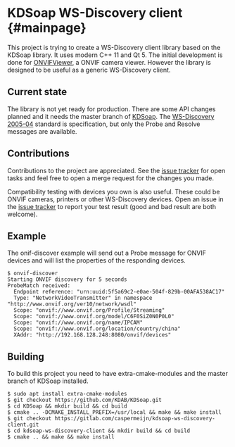 <!--
Copyright (C) 2019-2020 Casper Meijn <casper@meijn.net>

SPDX-License-Identifier: GPL-3.0-or-later
-->

# KDSoap WS-Discovery client                {#mainpage}

This project is trying to create a WS-Discovery client library based on the KDSoap
library. It uses modern C++ 11 and Qt 5. The initial development is done for
[ONVIFViewer](https://gitlab.com/caspermeijn/onvifviewer), a ONVIF camera viewer.
However the library is designed to be useful as a generic WS-Discovery client.

## Current state

The library is not yet ready for production. There are some API changes planned and it needs the master branch of [KDSoap](https://github.com/KDAB/KDSoap). The [WS-Discovery 2005-04](http://schemas.xmlsoap.org/ws/2005/04/discovery/) standard is specification, but only the Probe and Resolve messages are available.

## Contributions

Contributions to the project are appreciated. See the
[issue tracker](https://gitlab.com/caspermeijn/kdsoap-ws-discovery-client/issues)
for open tasks and feel free to open a merge request for the changes you made.

Compatibility testing with devices you own is also useful. These could be ONVIF
cameras, printers or other WS-Discovery devices. Open an issue in the
[issue tracker](https://gitlab.com/caspermeijn/kdsoap-ws-discovery-client/issues)
to report your test result (good and bad result are both welcome).

## Example

The onif-discover example will send out a Probe message for ONVIF devices and will list the properties of the responding devices.

``` 
$ onvif-discover
Starting ONVIF discovery for 5 seconds
ProbeMatch received:
  Endpoint reference: "urn:uuid:5f5a69c2-e0ae-504f-829b-00AFA538AC17"
  Type: "NetworkVideoTransmitter" in namespace "http://www.onvif.org/ver10/network/wsdl"
  Scope: "onvif://www.onvif.org/Profile/Streaming"
  Scope: "onvif://www.onvif.org/model/C6F0SiZ0N0P0L0"
  Scope: "onvif://www.onvif.org/name/IPCAM"
  Scope: "onvif://www.onvif.org/location/country/china"
  XAddr: "http://192.168.128.248:8080/onvif/devices"
```

## Building

To build this project you need to have extra-cmake-modules and the master branch of KDSoap installed.

```
$ sudo apt install extra-cmake-modules
$ git checkout https://github.com/KDAB/KDSoap.git
$ cd KDSoap && mkdir build && cd build
$ cmake .. -DCMAKE_INSTALL_PREFIX=/usr/local && make && make install
$ git checkout https://gitlab.com/caspermeijn/kdsoap-ws-discovery-client.git
$ cd kdsoap-ws-discovery-client && mkdir build && cd build
$ cmake .. && make && make install
```
